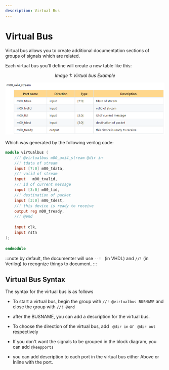 ```yaml
---
description: Virtual Bus
---
```



# Virtual Bus

Virtual bus allows you to create additional documentation sections of groups of signals which are related.

Each virtual bus you'll define will create a new table like this:

<p align="center">
<i>Image 1: Virtual bus Example </i>

![Example Virtual Bus](/img/documenter/virtual-bus-example.png) 
</p>

Which was generated by the following verilog code:

```verilog
module virtualbus (
    //! @virtualbus m00_axi4_stream @dir in
    //! tdata of stream
    input [7:0] m00_tdata,
    //! valid of stream
    input   m00_tvalid,
    //! id of current message
    input [3:0] m00_tid,
    //! destination of packet
    input [3:0] m00_tdest,
    //! this device is ready to receive
    output reg m00_tready,
    //! @end

    input clk,
    input rstn
);

endmodule
```

:::note
by default, the documenter will use ```--! ``` (in VHDL) and ```//!``` (in Verilog) to recognize things to document.
:::

## Virtual Bus Syntax

The syntax for the virtual bus is as follows

* To start a virtual bus, begin the group with ```//! @virtualbus BUSNAME``` and close the group with ```//! @end```

* after the BUSNAME, you can add a description for the virtual bus.

* To choose the direction of the virtual bus, add ``` @dir in``` or ``` @dir out``` respectively

* If you don't want the signals to be grouped in the block diagram, you can add ```@keepports```

* you can add description to each port in the virtual bus either Above or Inline with the port.
